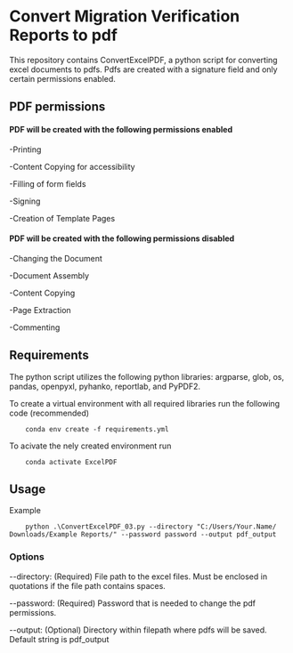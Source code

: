# Convert Migration Verification Reports to pdf

This repository contains ConvertExcelPDF, a python script for converting excel documents to pdfs. Pdfs are created with a signature field and only certain permissions enabled.

## PDF permissions

#### PDF will be created with the following permissions enabled

-Printing

-Content Copying for accessibility

-Filling of form fields

-Signing

-Creation of Template Pages

#### PDF will be created with the following permissions disabled

-Changing the Document

-Document Assembly

-Content Copying

-Page Extraction

-Commenting

## Requirements

The python script utilizes the following python libraries: argparse, glob, os, pandas, openpyxl, pyhanko, reportlab, and PyPDF2.

To create a virtual environment with all required libraries run the following code (recommended)

        conda env create -f requirements.yml
To acivate the nely created environment run

        conda activate ExcelPDF

## Usage

Example

        python .\ConvertExcelPDF_03.py --directory "C:/Users/Your.Name/ Downloads/Example Reports/" --password password --output pdf_output

### Options

--directory: (Required) File path to the excel files. Must be enclosed in quotations if the file path contains spaces.

--password: (Required) Password that is needed to change the pdf permissions.

--output: (Optional) Directory within filepath where pdfs will be saved. Default string is pdf_output
